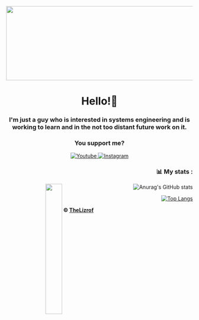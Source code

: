 <div id="header" align="center">
  <img src="https://media.giphy.com/media/xUPGGDNsLvqsBOhuU0/giphy.gif" width="800" height="200">
    <h1 align="center">Hello!👋</h1>
    <h3 align="center">I'm just a guy who is interested in systems engineering and is working to learn and in the not too distant future work on it.</h3>
    <h3 align="center">You support me?</h3>
  <a href="https://www.youtube.com/channel/UCZuP9e-AhAm1BXrz5ojq5_g">
 <img alt="Youtube" title="Youtube" src="https://img.shields.io/badge/-Youtube-red?style=for-the-badge&logo=youtube&logoColor=white"/>
  </a>
  <a href="https://www.instagram.com/thelizrof/?next=%2F">
 <img alt="Instagram" title="Instagram" src="https://img.shields.io/badge/-Instagram-purple?style=for-the-badge&logo=Instagram&logoColor=white"/>
  </a>
</div>
<div align="right">
  <h3>📊 My stats :</h3>
    <img align='left' src='https://thumbs.gfycat.com/JauntyLeanBluejay-max-1mb.gif' width='30%'> 
  
![Anurag's GitHub stats](https://github-readme-stats.vercel.app/api?username=TheLizrof&show_icons=true&theme=dark)
  
[![Top Langs](https://github-readme-stats.vercel.app/api/top-langs/?username=TheLizrof&theme=dark)](https://github.com/anuraghazra/github-readme-stats)
  
</div>

**© [TheLizrof](https://github.com/TheLizrof)**
